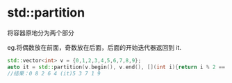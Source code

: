 # std::partition
将容器原地分为两个部分

eg.将偶数放在前面，奇数放在后面，后面的开始迭代器返回到 it.

```cpp
std::vector<int> v = {0,1,2,3,4,5,6,7,8,9};
auto it = std::partition(v.begin(), v.end(), [](int i){return i % 2 == 0;});
//结果：0 8 2 6 4 (it)5 3 7 1 9 
```
